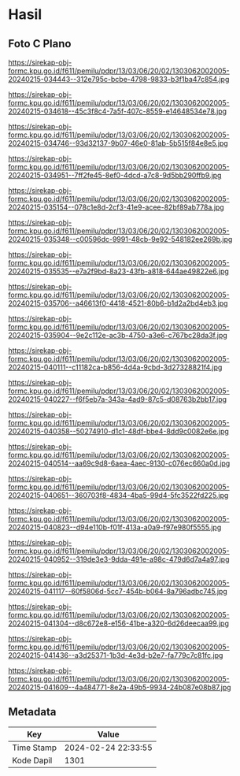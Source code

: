 # Hasil

## Foto C Plano

https://sirekap-obj-formc.kpu.go.id/f611/pemilu/pdpr/13/03/06/20/02/1303062002005-20240215-034443--312e795c-bcbe-4798-9833-b3f1ba47c854.jpg

https://sirekap-obj-formc.kpu.go.id/f611/pemilu/pdpr/13/03/06/20/02/1303062002005-20240215-034618--45c3f8c4-7a5f-407c-8559-e14648534e78.jpg

https://sirekap-obj-formc.kpu.go.id/f611/pemilu/pdpr/13/03/06/20/02/1303062002005-20240215-034746--93d32137-9b07-46e0-81ab-5b515f84e8e5.jpg

https://sirekap-obj-formc.kpu.go.id/f611/pemilu/pdpr/13/03/06/20/02/1303062002005-20240215-034951--7ff2fe45-8ef0-4dcd-a7c8-9d5bb290ffb9.jpg

https://sirekap-obj-formc.kpu.go.id/f611/pemilu/pdpr/13/03/06/20/02/1303062002005-20240215-035154--078c1e8d-2cf3-41e9-acee-82bf89ab778a.jpg

https://sirekap-obj-formc.kpu.go.id/f611/pemilu/pdpr/13/03/06/20/02/1303062002005-20240215-035348--c00596dc-9991-48cb-9e92-548182ee269b.jpg

https://sirekap-obj-formc.kpu.go.id/f611/pemilu/pdpr/13/03/06/20/02/1303062002005-20240215-035535--e7a2f9bd-8a23-43fb-a818-644ae49822e6.jpg

https://sirekap-obj-formc.kpu.go.id/f611/pemilu/pdpr/13/03/06/20/02/1303062002005-20240215-035706--a46613f0-4418-4521-80b6-b1d2a2bd4eb3.jpg

https://sirekap-obj-formc.kpu.go.id/f611/pemilu/pdpr/13/03/06/20/02/1303062002005-20240215-035904--9e2c112e-ac3b-4750-a3e6-c767bc28da3f.jpg

https://sirekap-obj-formc.kpu.go.id/f611/pemilu/pdpr/13/03/06/20/02/1303062002005-20240215-040111--c11182ca-b856-4d4a-9cbd-3d27328821f4.jpg

https://sirekap-obj-formc.kpu.go.id/f611/pemilu/pdpr/13/03/06/20/02/1303062002005-20240215-040227--f6f5eb7a-343a-4ad9-87c5-d08763b2bb17.jpg

https://sirekap-obj-formc.kpu.go.id/f611/pemilu/pdpr/13/03/06/20/02/1303062002005-20240215-040358--50274910-d1c1-48df-bbe4-8dd9c0082e6e.jpg

https://sirekap-obj-formc.kpu.go.id/f611/pemilu/pdpr/13/03/06/20/02/1303062002005-20240215-040514--aa69c9d8-6aea-4aec-9130-c076ec660a0d.jpg

https://sirekap-obj-formc.kpu.go.id/f611/pemilu/pdpr/13/03/06/20/02/1303062002005-20240215-040651--360703f8-4834-4ba5-99d4-5fc3522fd225.jpg

https://sirekap-obj-formc.kpu.go.id/f611/pemilu/pdpr/13/03/06/20/02/1303062002005-20240215-040823--d94e110b-f01f-413a-a0a9-f97e980f5555.jpg

https://sirekap-obj-formc.kpu.go.id/f611/pemilu/pdpr/13/03/06/20/02/1303062002005-20240215-040952--319de3e3-9dda-491e-a98c-479d6d7a4a97.jpg

https://sirekap-obj-formc.kpu.go.id/f611/pemilu/pdpr/13/03/06/20/02/1303062002005-20240215-041117--60f5806d-5cc7-454b-b064-8a796adbc745.jpg

https://sirekap-obj-formc.kpu.go.id/f611/pemilu/pdpr/13/03/06/20/02/1303062002005-20240215-041304--d8c672e8-e156-41be-a320-6d26deecaa99.jpg

https://sirekap-obj-formc.kpu.go.id/f611/pemilu/pdpr/13/03/06/20/02/1303062002005-20240215-041436--a3d25371-1b3d-4e3d-b2e7-fa779c7c81fc.jpg

https://sirekap-obj-formc.kpu.go.id/f611/pemilu/pdpr/13/03/06/20/02/1303062002005-20240215-041609--4a484771-8e2a-49b5-9934-24b087e08b87.jpg


## Metadata

| Key        | Value               |
| ---------- | ------------------- |
| Time Stamp | 2024-02-24 22:33:55 |
| Kode Dapil | 1301                |




